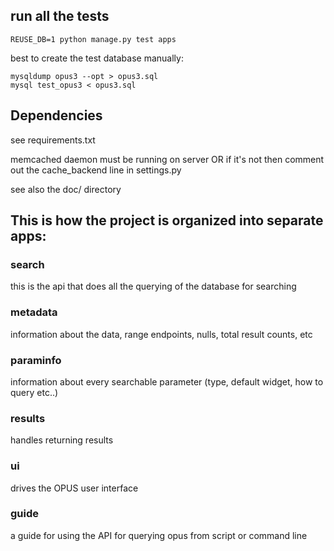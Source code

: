 ## run all the tests

    REUSE_DB=1 python manage.py test apps

best to create the test database manually:

    mysqldump opus3 --opt > opus3.sql
    mysql test_opus3 < opus3.sql



## Dependencies

see requirements.txt

memcached daemon must be running on server OR if it's not then comment out the cache_backend line in settings.py

see also the doc/ directory


## This is how the project is organized into separate apps:


### search

this is the api that does all the querying of the database for searching

### metadata

information about the data, range endpoints, nulls, total result counts, etc

### paraminfo

information about every searchable parameter (type, default widget, how to query etc..)

### results

handles returning results

### ui

drives the OPUS user interface

### guide

a guide for using the API for querying opus from script or command line





